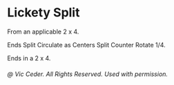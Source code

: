 
# Lickety Split

From an applicable 2 x 4.

Ends Split Circulate as Centers Split Counter Rotate 1/4.

Ends in a 2 x 4.

###### @ Vic Ceder. All Rights Reserved.  Used with permission.
